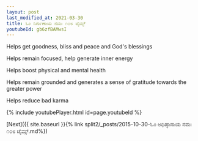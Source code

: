 ```yaml
---
layout: post
last_modified_at: 2021-03-30
title: ಓಂ ನಿರ್ಗುಣಾಯ ನಮಃ ೧೦೮ ಟೈಮ್ಸ್
youtubeId: gb6zfBAMwsI
---
```

 
 
Helps get goodness, bliss and peace and God's blessings
 
Helps remain focused, help generate inner energy 
 
Helps boost physical and mental health 
 
Helps remain grounded and generates a sense of gratitude towards the greater power 
 
Helps reduce bad karma
 
 
 
 


{% include youtubePlayer.html id=page.youtubeId %}
 
[Next]({{ site.baseurl }}{% link  split2/_posts/2015-10-30-ಓಂ ಅಧಿಷ್ಠಾನಾಯ ನಮಃ ೧೦೮ ಟೈಮ್ಸ್.md%})
 
